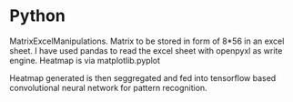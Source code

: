 # Python
MatrixExcelManipulations.
Matrix to be stored in form of 8*56 in an excel sheet.
I have used pandas to read the excel sheet with openpyxl as write engine.
Heatmap is via matplotlib.pyplot

Heatmap generated is then seggregated and fed into tensorflow based convolutional neural network for pattern recognition.
